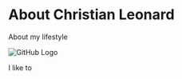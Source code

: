 # About Christian Leonard
About my lifestyle 

![GitHub Logo](https://t2gospel.files.wordpress.com/2015/01/christian.jpg)

I like to 
